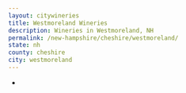 ```yaml
---
layout: citywineries
title: Westmoreland Wineries
description: Wineries in Westmoreland, NH
permalink: /new-hampshire/cheshire/westmoreland/
state: nh
county: cheshire
city: westmoreland
---
```

-
